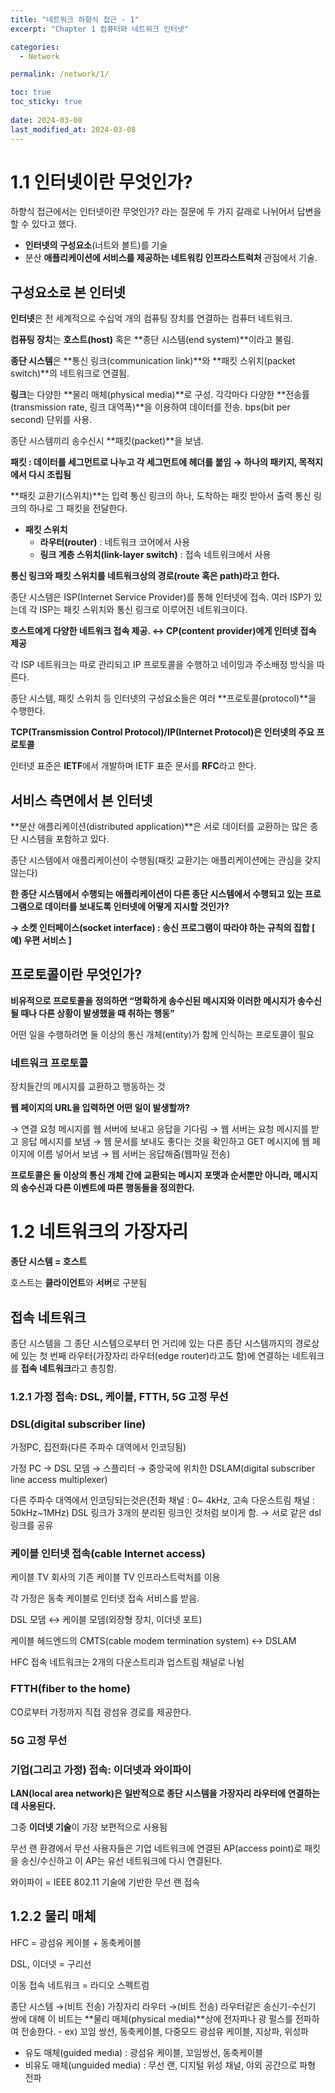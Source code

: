 ```yaml
---
title: "네트워크 하향식 접근 - 1"
excerpt: "Chapter 1 컴퓨터와 네트워크 인터넷"

categories:
  - Network

permalink: /network/1/

toc: true
toc_sticky: true
 
date: 2024-03-08
last_modified_at: 2024-03-08
---
```

# 1.1 인터넷이란 무엇인가?

하향식 접근에서는 인터넷이란 무엇인가? 라는 질문에 두 가지 갈래로 나뉘어서 답변을 할 수 있다고 했다.

- **인터넷의 구성요소**(너트와 볼트)를 기술
- 분산 **애플리케이션에 서비스를 제공하는 네트워킹 인프라스트럭처** 관점에서 기술.

## 구성요소로 본 인터넷

**인터넷**은 전 세계적으로 수십억 개의 컴퓨팅 장치를 연결하는 컴퓨터 네트워크.

**컴퓨팅 장치**는 **호스트(host)** 혹은 **종단 시스템(end system)**이라고 불림.

**종단 시스템**은 **통신 링크(communication link)**와 **패킷 스위치(packet switch)**의 네트워크로 연결됨.

**링크**는 다양한 **물리 매체(physical media)**로 구성. 각각마다 다양한 **전송률(transmission rate, 링크 대역폭)**을 이용하여 데이터를 전송. bps(bit per second) 단위를 사용.

종단 시스템끼리 송수신시 **패킷(packet)**을 보냄.

**패킷 : 데이터를 세그먼트로 나누고 각 세그먼트에 헤더를 붙임 → 하나의 패키지, 목적지에서 다시 조립됨**

**패킷 교환기(스위치)**는 입력 통신 링크의 하나, 도착하는 패킷 받아서 출력 통신 링크의 하나로 그 패킷을 전달한다.

- **패킷 스위치**
    - **라우터(router)** : 네트워크 코어에서 사용
    - **링크 계층 스위치(link-layer switch)** : 접속 네트워크에서 사용

**통신 링크와 패킷 스위치를 네트워크상의 경로(route 혹은 path)라고 한다.**

종단 시스템은 ISP(Internet Service Provider)를 통해 인터넷에 접속. 여러 ISP가 있는데 각 ISP는 패킷 스위치와 통신 링크로 이루어진 네트워크이다.

**호스트에게 다양한 네트워크 접속 제공. ↔ CP(content provider)에게 인터넷 접속 제공**

각 ISP 네트워크는 따로 관리되고 IP 프로토콜을 수행하고 네이밍과 주소배정 방식을 따른다.

종단 시스템, 패킷 스위치 등 인터넷의 구성요소들은 여러 **프로토콜(protocol)**을 수행한다.

**TCP(Transmission Control Protocol)/IP(Internet Protocol)은 인터넷의 주요 프로토콜**

인터넷 표준은 **IETF**에서 개발하며 IETF 표준 문서를 **RFC**라고 한다.

## 서비스 측면에서 본 인터넷

**분산 애플리케이션(distributed application)**은 서로 데이터를 교환하는 많은 종단 시스템을 포함하고 있다.

종단 시스템에서 애플리케이션이 수행됨(패킷 교환기는 애플리케이션에는 관심을 갖지 않는다)

**한 종단 시스템에서 수행되는 애플리케이션이 다른 종단 시스템에서 수행되고 있는 프로그램으로 데이터를 보내도록 인터넷에 어떻게 지시할 것인가?**

**→ 소켓 인터페이스(socket interface) : 송신 프로그램이 따라야 하는 규칙의 집합 [ 예) 우편 서비스 ]**

## 프로토콜이란 무엇인가?

**비유적으로 프로토콜을 정의하면 “명확하게 송수신된 메시지와 이러한 메시지가 송수신될 때나 다른 상황이 발생했을 때 취하는 행동”**

어떤 일을 수행하려면 둘 이상의 통신 개체(entity)가 함께 인식하는 프로토콜이 필요

### 네트워크 프로토콜

장치들간의 메시지를 교환하고 행동하는 것

**웹 페이지의 URL을 입력하면 어떤 일이 발생할까?**

→ 연결 요청 메시지를 웹 서버에 보내고 응답을 기다림 → 웹 서버는 요청 메시지를 받고 응답 메시지를 보냄 → 웹 문서를 보내도 좋다는 것을 확인하고 GET 메시지에 웹 페이지에 이름 넣어서 보냄 → 웹 서버는 응답해줌(웹파일 전송)

**프로토콜은 둘 이상의 통신 개체 간에 교환되는 메시지 포맷과 순서뿐만 아니라, 메시지의 송수신과 다른 이벤트에 따른 행동들을 정의한다.**

# 1.2 네트워크의 가장자리

**종단 시스템 = 호스트**

호스트는 **클라이언트**와 **서버**로 구분됨

## 접속 네트워크

종단 시스템을 그 종단 시스템으로부터 먼 거리에 있는 다른 종단 시스템까지의 경로상에 있는 첫 번째 라우터(가장자리 라우터(edge router)라고도 함)에 연결하는 네트워크를 **접속 네트워크**라고 총칭함.

### 1.2.1 가정 접속: DSL, 케이블, FTTH, 5G 고정 무선

### DSL(digital subscriber line)

가정PC, 집전화(다른 주파수 대역에서 인코딩됨)

가정 PC → DSL 모뎀 → 스플리터 → 중앙국에 위치한 DSLAM(digital subscriber line access multiplexer)

다른 주파수 대역에서 인코딩되는것은(전화 채널 : 0~ 4kHz, 고속 다운스트림 채널 : 50kHz~1MHz) DSL 링크가 3개의 분리된 링크인 것처럼 보이게 함. → 서로 같은 dsl 링크를 공유

### 케이블 인터넷 접속(cable Internet access)

케이블 TV 회사의 기존 케이블 TV 인프라스트럭처를 이용

각 가정은 동축 케이블로 인터넷 접속 서비스를 받음.

DSL 모뎀 ↔ 케이블 모뎀(외장형 장치, 이더넷 포트)

케이블 헤드엔드의 CMTS(cable modem termination system) ↔ DSLAM

HFC 접속 네트워크는 2개의 다운스트리과 업스트림 채널로 나뉨

### FTTH(fiber to the home)

CO로부터 가정까지 직접 광섬유 경로를 제공한다.

### 5G 고정 무선

### 기업(그리고 가정) 접속: 이더넷과 와이파이

**LAN(local area network)은 일반적으로 종단 시스템을 가장자리 라우터에 연결하는 데 사용된다.**

그중 **이더넷 기술**이 가장 보편적으로 사용됨

무선 랜 환경에서 무선 사용자들은 기업 네트워크에 연결된 AP(access point)로 패킷을 송신/수신하고 이 AP는 유선 네트워크에 다시 연결된다.

와이파이 = IEEE 802.11 기술에 기반한 무선 랜 접속

## 1.2.2 물리 매체

HFC = 광섬유 케이블 + 동축케이블

DSL, 이더넷 = 구리선

이동 접속 네트워크 = 라디오 스펙트럼

종단 시스템 →(비트 전송) 가장자리 라우터 →(비트 전송) 라우터같은 송신기-수신기 쌍에 대해 이 비트는 **물리 매체(physical media)**상에 전자파나 광 펄스를 전파하여 전송한다. - ex) 꼬임 쌍선, 동축케이블, 다중모드 광섬유 케이블, 지상파, 위성파

- 유도 매체(guided media) : 광섬유 케이블, 꼬임쌍선, 동축케이블
- 비유도 매체(unguided media) : 무선 랜, 디지털 위성 채널, 야외 공간으로 파형 전파